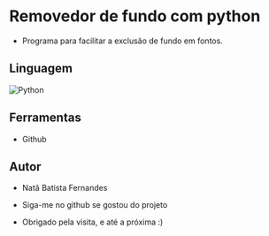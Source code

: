 # Removedor de fundo com python

* Programa para facilitar a exclusão de fundo em fontos.

## Linguagem

![Python](https://img.shields.io/badge/python-3670A0?style=for-the-badge&logo=python&logoColor=ffdd54) 

## Ferramentas

* Github

## Autor
* Natã Batista Fernandes

* Siga-me no github se gostou do projeto
* Obrigado pela visita, e até a próxima :)
